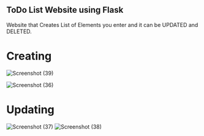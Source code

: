 ## ToDo List Website using Flask 

Website that Creates List of Elements you enter and it can be UPDATED and DELETED.


# Creating 
![Screenshot (39)](https://user-images.githubusercontent.com/106294565/235351845-51cdbca3-3c2d-400e-9e15-8451c25636ad.png)

![Screenshot (36)](https://user-images.githubusercontent.com/106294565/235351857-c18f1611-27eb-4940-a3ec-7d202ae59e6c.png)

# Updating
![Screenshot (37)](https://user-images.githubusercontent.com/106294565/235351898-5800ff8f-313e-43d0-8733-3bc59cef6b7a.png)
![Screenshot (38)](https://user-images.githubusercontent.com/106294565/235351966-2c351a21-764e-4b8a-8b2e-15a74772f1a0.png)
